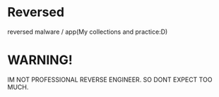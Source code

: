 # Reversed
reversed malware / app(My collections and practice:D)
# WARNING!
IM NOT PROFESSIONAL REVERSE ENGINEER. SO DONT EXPECT TOO MUCH.
